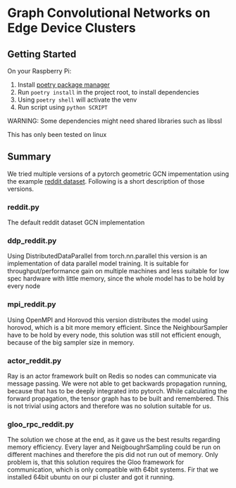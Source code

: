 # Graph Convolutional Networks on Edge Device Clusters

## Getting Started

On your Raspberry Pi:

1. Install [poetry package manager](https://python-poetry.org/docs/#installation)
2. Run `poetry install` in the project root, to install dependencies
3. Using `poetry shell` will activate the venv
4. Run script using `python SCRIPT`

WARNING: Some dependencies might need shared libraries such as libssl

This has only been tested on linux

## Summary

We tried multiple versions of a pytorch geometric GCN impementation using the example [reddit dataset](https://github.com/rusty1s/pytorch_geometric/blob/master/examples/reddit.py). Following is a short description of those versions.

### reddit.py

The default reddit dataset GCN implementation

### ddp_reddit.py

Using DistributedDataParallel from torch.nn.parallel this version is an implementation of data parallel model training. It is suitable for throughput/performance gain on multiple machines and less suitable for low spec hardware with little memory, since the whole model has to be hold by every node

### mpi_reddit.py
Using OpenMPI and Horovod this version distributes the model using horovod, which is a bit more memory efficient. Since the NeighbourSampler have to be hold by every node, this solution was still not efficient enough, because of the big sampler size in memory.

### actor_reddit.py
Ray is an actor framework built on Redis so nodes can communicate via message passing. We were not able to get backwards propagation running, because that has to be deeply integrated into pytorch. While calculating the forward propagation, the tensor graph has to be built and remembered. This is not trivial using actors and therefore was no solution suitable for us.

### gloo_rpc_reddit.py
The solution we chose at the end, as it gave us the best results regarding memory efficiency. Every layer and NeigboughrSampling could be run on different machines and therefore the pis did not run out of memory. Only problem is, that this solution requires the Gloo framework for communication, which is only compatible with 64bit systems. Fir that we installed 64bit ubuntu on our pi cluster and got it running.